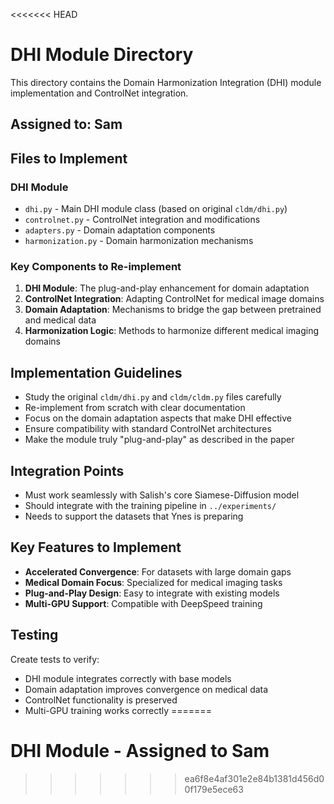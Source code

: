 <<<<<<< HEAD
# DHI Module Directory

This directory contains the Domain Harmonization Integration (DHI) module implementation and ControlNet integration.

## Assigned to: Sam

## Files to Implement

### DHI Module
- `dhi.py` - Main DHI module class (based on original `cldm/dhi.py`)
- `controlnet.py` - ControlNet integration and modifications
- `adapters.py` - Domain adaptation components
- `harmonization.py` - Domain harmonization mechanisms

### Key Components to Re-implement
1. **DHI Module**: The plug-and-play enhancement for domain adaptation
2. **ControlNet Integration**: Adapting ControlNet for medical image domains
3. **Domain Adaptation**: Mechanisms to bridge the gap between pretrained and medical data
4. **Harmonization Logic**: Methods to harmonize different medical imaging domains

## Implementation Guidelines
- Study the original `cldm/dhi.py` and `cldm/cldm.py` files carefully
- Re-implement from scratch with clear documentation
- Focus on the domain adaptation aspects that make DHI effective
- Ensure compatibility with standard ControlNet architectures
- Make the module truly "plug-and-play" as described in the paper

## Integration Points
- Must work seamlessly with Salish's core Siamese-Diffusion model
- Should integrate with the training pipeline in `../experiments/`
- Needs to support the datasets that Ynes is preparing

## Key Features to Implement
- **Accelerated Convergence**: For datasets with large domain gaps
- **Medical Domain Focus**: Specialized for medical imaging tasks
- **Plug-and-Play Design**: Easy to integrate with existing models
- **Multi-GPU Support**: Compatible with DeepSpeed training

## Testing
Create tests to verify:
- DHI module integrates correctly with base models
- Domain adaptation improves convergence on medical data
- ControlNet functionality is preserved
- Multi-GPU training works correctly 
=======
# DHI Module - Assigned to Sam
>>>>>>> ea6f8e4af301e2e84b1381d456d00f179e5ece63
